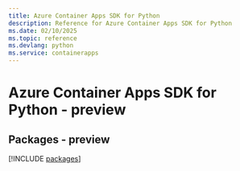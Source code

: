 ```yaml
---
title: Azure Container Apps SDK for Python
description: Reference for Azure Container Apps SDK for Python
ms.date: 02/10/2025
ms.topic: reference
ms.devlang: python
ms.service: containerapps
---
```

# Azure Container Apps SDK for Python - preview
## Packages - preview
[!INCLUDE [packages](container-apps-index.md)]
